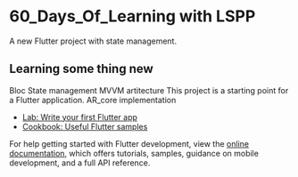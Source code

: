 # 60_Days_Of_Learning with LSPP

A new Flutter project with state management.

## Learning some thing new
Bloc State management
MVVM artitecture
This project is a starting point for a Flutter application.
AR_core implementation

- [Lab: Write your first Flutter app](https://docs.flutter.dev/get-started/codelab)
- [Cookbook: Useful Flutter samples](https://docs.flutter.dev/cookbook)

For help getting started with Flutter development, view the
[online documentation](https://docs.flutter.dev/), which offers tutorials,
samples, guidance on mobile development, and a full API reference.

